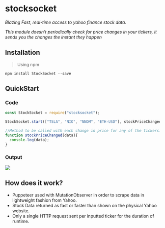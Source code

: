 # stocksocket
*Blazing Fast, real-time access to yahoo finance stock data.*

*This module doesn't periodically check for price changes in your tickers, it sends you the changes the instant they happen*

## Installation

> Using npm
> 
`npm install StockSocket --save`

## QuickStart

### Code

```javascript
const StockSocket = require("stocksocket");

StockSocket.start(["TSLA", "NIO", "NNDM", "ETH-USD"], stockPriceChanged);

//Method to be called with each change in price for any of the tickers. You choose what to do with it!
function stockPriceChanged(data){
  console.log(data);
}
```
### Output

<p align="left">
  <img src="https://user-images.githubusercontent.com/60011793/109716940-6f147800-7b73-11eb-8991-fc6f414ba6b7.PNG">
</p>

## How does it work?

* Puppeteer used with MutationObserver in order to scrape data in lightweight fashion from Yahoo.
* Stock Data returned as fast or faster than shown on the physical Yahoo website.
* Only a single HTTP request sent per inputted ticker for the duration of runtime.
